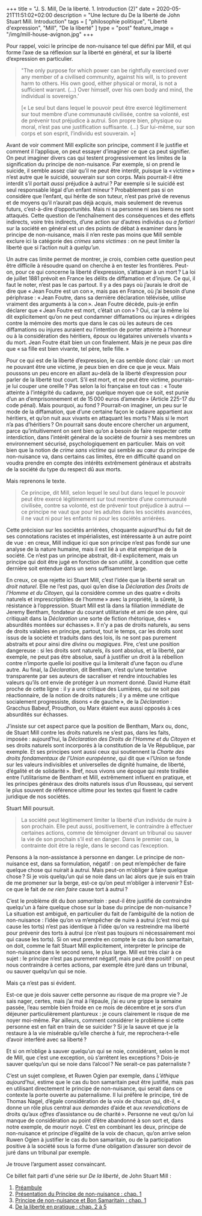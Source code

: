 +++
title = "J. S. Mill, De la liberté. 1. Introduction (2)"
date = 2020-05-21T11:51:02+02:00
description = "Une lecture du De la liberté de John Stuart Mill. Introduction"
tags = [ "philosophie politique", "Liberté d'expression", "Mill", "De la liberté"  ]
type = "post"
feature_image = "/img/mill-house-avignon.jpg"
+++

Pour rappel, voici le principe de non-nuisance tel que défini par Mill, et qui forme l’axe de sa réflexion sur la liberté en général, et sur la liberté d’expression en particulier.

>"The only purpose for which power can be rightfully exercised over any member of a civilised community, against his will, is to prevent harm to others. His own good, either physical or moral, is not a sufficient warrant. (…) Over himself, over his own body and mind, the individual is sovereign.’
>
> [« Le seul but dans lequel le pouvoir peut être exercé légitimement sur tout membre d’une communauté civilisée, contre sa volonté, est de prévenir tout préjudice à autrui. Son propre bien, physique ou moral, n’est pas une justification suffisante. (...) Sur lui-même, sur son corps et son esprit, l’individu est souverain. »]

Avant de voir comment Mill explicite son principe, comment il le justifie et comment il l’applique, on peut essayer d’imaginer ce que ça peut signifier. On peut imaginer divers cas qui testent progressivement les limites de la signification du principe de non-nuisance. Par exemple, si on prend le suicide, il semble assez clair qu’il ne peut être interdit, puisque la « victime » n’est autre que le suicidé, souverain sur son corps. Mais pourrait-il être interdit s’il portait _aussi_ préjudice à autrui ? Par exemple si le suicidé est seul responsable légal d’un enfant mineur ? Probablement pas si on considère que l’enfant, qui hérite de son tuteur, n’est pas privé de revenus et de moyens qu’il n’aurait pas déjà acquis, mais seulement de revenus futurs, c’est-à-dire d’opportunités. Mais ni sa personne ni ses biens ne sont attaqués. Cette question de l’enchaînement des conséquences et des effets indirects, voire très indirects, d’une action sur d’autres individus ou _a fortiori_ sur la société en général est un des points de débat à examiner dans le principe de non-nuisance, mais il n’en reste pas moins que Mill semble exclure ici la catégorie des _crimes sans victimes_ : on ne peut limiter la liberté que si l’action nuit à _quelqu’un_.

Un autre cas limite permet de montrer, je crois, combien cette question peut être difficile à résoudre quand on cherche à en tester les frontières. Peut-on, pour ce qui concerne la liberté d’expression, s’attaquer à un mort ? La loi de juillet 1881 prévoit en France les délits de diffamation et d’injure. Ce qui, il faut le noter, n’est pas le cas partout. Il y a des pays où j’aurais le droit de dire que « Jean Foutre est un con », mais pas en France, où j’ai besoin d’une périphrase : « Jean Foutre, dans sa dernière déclaration télévisée, utilise vraiment des arguments à la con ». Jean Foutre décède, puis-je enfin déclarer que « Jean Foutre est mort, c’était un con » ? Oui, car la même loi dit explicitement qu’on ne peut condamner diffamations ou injures « dirigées contre la mémoire des morts que dans le cas où les auteurs de ces diffamations ou injures auraient eu l’intention de porter atteinte à l’honneur ou à la considération des héritiers, époux ou légataires universels vivants » du mort. Jean Foutre était bien un con finalement. Mais je ne peux pas dire que « sa fille est bien vivante, tel père, telle fille. »

Pour ce qui est de la liberté d’expression, le cas semble donc clair : un mort ne pouvant être une victime, je peux bien en dire ce que je veux. Mais poussons un peu encore en allant au-delà de la liberté d’expression pour parler de la liberté tout court. S’il est mort, et ne peut être victime, pourrais-je lui couper une oreille ? Pas selon la loi française en tout cas : « Toute atteinte à l’intégrité du cadavre, par quelque moyen que ce soit, est punie d’un an d’emprisonnement et de 15 000 euros d’amende » (Article 225-17 du code pénal). Mais pourquoi, au fond ? Pourrait-on imaginer, un peu sur le mode de la diffamation, que d’une certaine façon le cadavre appartient aux héritiers, et qu’on nuit aux vivants en attaquant les morts ? Mais si le mort n’a pas d’héritiers ? On pourrait sans doute encore chercher un argument, parce qu’intuitivement on sent bien qu’on a besoin de faire respecter cette interdiction, dans l’intérêt général de la société de fournir à ses membres un environnement sécurisé, psychologiquement en particulier. Mais on voit bien que la notion de _crime sans victime_ qui semble au cœur du principe de non-nuisance va, dans certains cas limites, être en difficulté quand on voudra prendre en compte des intérêts extrêmement généraux et abstraits de la société du type du respect dû aux morts.

Mais reprenons le texte.

> Ce principe, dit Mill, selon lequel le seul but dans lequel le pouvoir peut être exercé légitimement sur tout membre d’une communauté civilisée, contre sa volonté, est de prévenir tout préjudice à autrui — ce principe ne vaut que pour les adultes dans les sociétés avancées, il ne vaut ni pour les enfants ni pour les sociétés arriérées.

Cette précision sur les sociétés arriérées, choquante aujourd’hui du fait de ses connotations racistes et impérialistes, est intéressante à un autre point de vue : en creux, Mill indique ici que son principe n’est pas fondé sur une analyse de la nature humaine, mais il est lié à un état empirique de la société. Ce n’est pas un principe abstrait, dit-il explicitement, mais un principe qui doit être jugé en fonction de son _utilité_, à condition que cette dernière soit entendue dans un sens suffisamment large.

En creux, ce que rejette ici Stuart Mill, c’est l’idée que la liberté serait un _droit naturel_. Elle ne l’est pas, quoi qu’en dise la _Déclaration des Droits de l’Homme et du Citoyen_, qui la considère comme un des quatre « droits naturels et imprescriptibles de l’homme » avec la propriété, la sûreté, la résistance à l’oppression. Stuart Mill est là dans la filiation immédiate de Jeremy Bentham, fondateur du courant utilitariste et ami de son père, qui critiquait dans la _Déclaration_ une sorte de fiction rhétorique, des « absurdités montées sur échasses ». Il n’y a pas de droits naturels, au sens de droits valables en principe, partout, tout le temps, car les droits sont issus de la société et traduits dans des lois, ils ne sont pas purement abstraits et pour ainsi dire _divins_ ou _magiques_. Pire, c’est une position dangereuse : si les droits sont naturels, ils sont absolus, et la liberté, par exemple, ne peut pas être absolue, sauf à justifier un droit à la rébellion contre n’importe quelle loi positive qui la limiterait d’une façon ou d’une autre. Au final, la _Déclaration_, dit Bentham, n’est qu’une tentative transparente par ses auteurs de sacraliser et rendre intouchables les valeurs qu’ils ont envie de protéger à un moment donné. David Hume était proche de cette ligne : il y a une critique des Lumières, qui ne soit pas réactionnaire, de la notion de droits naturels ; il y a même une critique socialement progressiste, disons « de gauche », de la _Déclaration_ : Gracchus Babeuf, Proudhon, ou Marx étaient eux aussi opposés à ces absurdités sur échasses.

J’insiste sur cet aspect parce que la position de Bentham, Marx ou, donc, de Stuart Mill contre les droits naturels ne s’est pas, dans les faits, imposée : aujourd’hui, la _Déclaration des Droits de l’Homme et du Citoyen_ et ses droits naturels sont incorporés à la constitution de la Ve République, par exemple. Et ses principes sont aussi ceux qui soutiennent la _Charte des droits fondamentaux de l’Union européenne_, qui dit que « l’Union se fonde sur les valeurs indivisibles et universelles de dignité humaine, de liberté, d’égalité et de solidarité ». Bref, nous vivons une époque qui reste tiraillée entre l’utilitarisme de Bentham et Mill, extrêmement influent en pratique, et les principes généraux des droits naturels issus d’un Rousseau, qui servent le plus souvent de référence ultime pour les textes qui fixent le cadre juridique de nos sociétés.

Stuart Mill poursuit.

> La société peut légitimement limiter la liberté d’un individu de nuire à son prochain. Elle peut aussi, positivement, le contraindre à effectuer certaines actions, comme de témoigner devant un tribunal ou sauver la vie de son prochain s’il est en danger. Dans le premier cas, la contrainte doit être la règle, dans le second cas l’exception.

Pensons à la non-assistance à personne en danger. Le principe de non-nuisance est, dans sa formulation, négatif : on peut m’empêcher de faire quelque chose qui nuirait à autrui. Mais peut-on m’obliger à faire quelque chose ? Si je vois quelqu’un qui se noie dans un lac alors que je suis en train de me promener sur la berge, est-ce qu’on peut m’obliger à intervenir ? Est-ce que le fait de _ne rien faire_ cause tort à autrui ?

C’est le problème dit du _bon samaritain_ : peut-il être justifié de contraindre quelqu'un à faire quelque chose sur la base du principe de non-nuisance ? La situation est ambiguë, en particulier du fait de l’ambiguïté de la notion de non-nuisance : l’idée qu’on va m’empêcher de nuire à autrui (c’est moi qui cause les torts) n’est pas identique à l’idée qu’on va restreindre ma liberté pour prévenir des torts à autrui (ce n’est pas toujours ni nécessairement moi qui cause les torts). Si on veut prendre en compte le cas du bon samaritain, on doit, comme le fait Stuart Mill explicitement, interpréter le principe de non-nuisance dans le second sens, le plus large. Mill est très clair à ce sujet : le principe n’est pas purement négatif, mais peut être positif : on peut nous contraindre à certes actions, par exemple être juré dans un tribunal, ou sauver quelqu’un qui se noie.

Mais ça n’est pas si évident.

Est-ce que je dois sauver cette personne au risque de ma propre vie ? Je sais nager, certes, mais j’ai mal à l’épaule, j’ai eu une grippe la semaine passée, l’eau semble bien froide en ce mois de décembre et je sors d’un déjeuner particulièrement plantureux : je cours clairement le risque de me noyer moi-même. Par ailleurs, comment considérer le problème si cette personne est en fait en train de se suicider ? Si je la sauve et que je la restaure à la vie misérable qu’elle cherche à fuir, me reprochera-t-elle d’avoir interféré avec sa liberté ?

Et si on m’oblige à sauver quelqu’un qui se noie, considérant, selon le mot de Mill, que c’est une exception, où s’arrêtent les exceptions ? Dois-je sauver quelqu’un qui se noie dans l’alcool ? Ne serait-ce pas paternaliste ?

C’est un sujet complexe, et Ruwen Ogien par exemple, dans _L’éthique aujourd’hui_, estime que le cas du bon samaritain peut être justifié, mais pas en utilisant directement le principe de non-nuisance, qui serait dans ce contexte la porte ouverte au paternalisme. Il lui préfère le principe, tiré de Thomas Nagel, d’égale considération de la voix de chacun qui, dit-il, « donne un rôle plus central aux _demandes_ d’aide et aux _revendications_ de droits qu’aux _offres_ d’assistance ou de charité ». Personne ne veut qu’on lui manque de considération au point d’être abandonné à son sort et, dans notre exemple, de mourir noyé. C’est en combinant les deux, principe de non-nuisance et principe d’égalité de la voix de chacun, qu’on arrive selon Ruwen Ogien à justifier le cas du bon samaritain, ou de la participation positive à la société sous la forme d’une obligation d’assurer son devoir de juré dans un tribunal par exemple.

Je trouve l’argument assez convaincant.

Ce billet fait parti d'une série sur _De la liberté_, de John Stuart Mill :

1. [Préambule](/blog/jsmill-liberte-0/)
1. [Présentation du Principe de non-nuisance : chap. 1](/blog/jsmill-liberte-1/)
1. [Principe de non-nuisance et Bon Samaritain : chap. 1](/blog/jsmill-liberte-2/)
1. [De la liberté en pratique : chap. 2 à 5](/blog/jsmill-liberte-3/)
